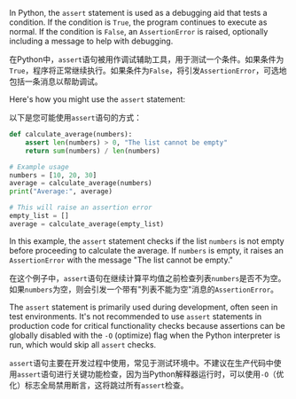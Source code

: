 In Python, the `assert` statement is used as a debugging aid that tests a condition. If the condition is `True`, the program continues to execute as normal. If the condition is `False`, an `AssertionError` is raised, optionally including a message to help with debugging.

在Python中，`assert`语句被用作调试辅助工具，用于测试一个条件。如果条件为`True`，程序将正常继续执行。如果条件为`False`，将引发`AssertionError`，可选地包括一条消息以帮助调试。

Here's how you might use the `assert` statement:

以下是您可能使用`assert`语句的方式：

```python
def calculate_average(numbers):
    assert len(numbers) > 0, "The list cannot be empty"
    return sum(numbers) / len(numbers)

# Example usage
numbers = [10, 20, 30]
average = calculate_average(numbers)
print("Average:", average)

# This will raise an assertion error
empty_list = []
average = calculate_average(empty_list)
```

In this example, the `assert` statement checks if the list `numbers` is not empty before proceeding to calculate the average. If `numbers` is empty, it raises an `AssertionError` with the message "The list cannot be empty."

在这个例子中，`assert`语句在继续计算平均值之前检查列表`numbers`是否不为空。如果`numbers`为空，则会引发一个带有"列表不能为空"消息的`AssertionError`。

The `assert` statement is primarily used during development, often seen in test environments. It's not recommended to use `assert` statements in production code for critical functionality checks because assertions can be globally disabled with the `-O` (optimize) flag when the Python interpreter is run, which would skip all `assert` checks.

`assert`语句主要在开发过程中使用，常见于测试环境中。不建议在生产代码中使用`assert`语句进行关键功能检查，因为当Python解释器运行时，可以使用`-O`（优化）标志全局禁用断言，这将跳过所有`assert`检查。
